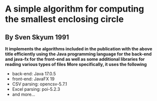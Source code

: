 # A simple algorithm for computing the smallest enclosing circle 
## By Sven Skyum 1991
**It implements the algorithms included in the publication with the above title efficiently using the Java programming language for the back-end and java-fx for the front-end as well as some additional libraries for reading various types of files**
**More specifically, it uses the following**
- back-end: Java 17.0.5
- front-end: JavaFX 19
- CSV parsing: opencsv-5.7.1
- Excel parsing: poi-5.2.3
- and more...


